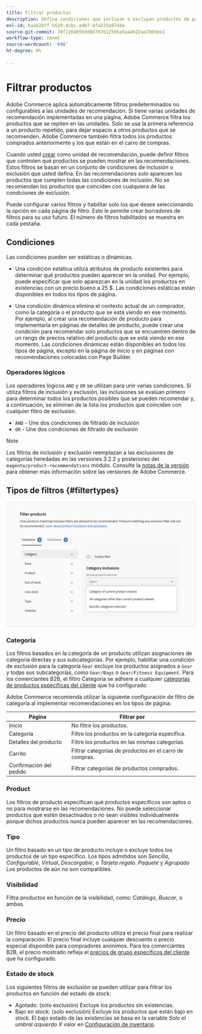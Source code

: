 ```yaml
---
title: Filtrar productos
description: Defina condiciones que incluyan o excluyan productos de para que se utilicen como recomendaciones.
exl-id: baab28ff-b529-4cbc-adb7-4fa225e87d4a
source-git-commit: 78f226465b9d84707612596a5aa4622aa7869ee1
workflow-type: tm+mt
source-wordcount: '698'
ht-degree: 0%

---
```


# Filtrar productos

Adobe Commerce aplica automáticamente filtros predeterminados no configurables a las unidades de recomendación. Si tiene varias unidades de recomendación implementadas en una página, Adobe Commerce filtra los productos que se repiten en las unidades. Solo se usa la primera referencia a un producto repetido, para dejar espacio a otros productos que se recomienden. Adobe Commerce también filtra todos los productos comprados anteriormente y los que están en el carro de compras.

Cuando usted [crear](create.md) como unidad de recomendación, puede definir filtros que controlen qué productos se pueden mostrar en las recomendaciones. Estos filtros se basan en un conjunto de condiciones de inclusión o exclusión que usted defina. En las recomendaciones solo aparecen los productos que cumplen todas las condiciones de inclusión. No se recomiendan los productos que coinciden con cualquiera de las condiciones de exclusión.

Puede configurar varios filtros y habilitar solo los que desee seleccionando la opción en cada página de filtro. Esto le permite crear borradores de filtros para su uso futuro. El número de filtros habilitados se muestra en cada pestaña.

## Condiciones

Las condiciones pueden ser estáticas o dinámicas.

- Una condición estática utiliza atributos de producto existentes para determinar qué productos pueden aparecer en la unidad. Por ejemplo, puede especificar que solo aparezcan en la unidad los productos en existencias con un precio bueno a 25 $. Las condiciones estáticas están disponibles en todos los tipos de página.

- Una condición dinámica elimina el contexto actual de un comprador, como la categoría o el producto que se está viendo en ese momento. Por ejemplo, al crear una recomendación de producto para implementarla en páginas de detalles de producto, puede crear una condición para recomendar solo productos que se encuentren dentro de un rango de precios relativo del producto que se está viendo en ese momento. Las condiciones dinámicas están disponibles en todos los tipos de página, excepto en la página de inicio y en páginas con recomendaciones colocadas con Page Builder.

### Operadores lógicos

Los operadores lógicos `AND` y `OR` se utilizan para unir varias condiciones. Si utiliza filtros de inclusión y exclusión, las inclusiones se evalúan primero para determinar todos los productos posibles que se pueden recomendar y, a continuación, se eliminan de la lista los productos que coinciden con cualquier filtro de exclusión.

- `AND` - Une dos condiciones de filtrado de inclusión
- `OR` - Une dos condiciones de filtrado de exclusión

>[!NOTE]
>
> Los filtros de inclusión y exclusión reemplazan a las exclusiones de categorías heredadas en las versiones 3.2.2 y posteriores del `magento/product-recommendations` módulo. Consulte la [notas de la versión](release-notes.md) para obtener más información sobre las versiones de Adobe Commerce.

## Tipos de filtros {#filtertypes}

![Filtros](assets/rec-conditions.png)

### Categoría

Los filtros basados en la categoría de un producto utilizan asignaciones de categoría directas y sus subcategorías. Por ejemplo, habilitar una condición de exclusión para la categoría `Gear` excluye los productos asignados a `Gear` y todas sus subcategorías, como `Gear/Bags` o `Gear/Fitness Equipment`. Para los comerciantes B2B, el filtro Categoría se adhiere a cualquier [categorías de productos específicas del cliente](https://experienceleague.adobe.com/docs/commerce-admin/catalog/categories/category-permissions.html) que ha configurado.

Adobe Commerce recomienda utilizar la siguiente configuración de filtro de categoría al implementar recomendaciones en los tipos de página:

| Página | Filtrar por |
|---|---|
| Inicio | No filtre los productos. |
| Categoría | Filtre los productos en la categoría específica. |
| Detalles del producto | Filtre los productos en las mismas categorías. |
| Carrito | Filtrar categorías de productos en el carro de compras. |
| Confirmación del pedido | Filtrar categorías de productos comprados. |

### Product

Los filtros de producto especifican qué productos específicos son aptos o no para mostrarse en las recomendaciones. No puede seleccionar productos que estén desactivados o no sean visibles individualmente porque dichos productos nunca pueden aparecer en las recomendaciones.

### Tipo

Un filtro basado en un tipo de producto incluye o excluye todos los productos de un tipo específico. Los tipos admitidos son _Sencilla_, _Configurable_, _Virtual_, _Descargable_, o _Tarjeta regalo_. _Paquete_ y _Agrupado_ Los productos de aún no son compatibles.

### Visibilidad

Filtra productos en función de la visibilidad, como: _Catálogo_, _Buscar_, o ambas.

### Precio

Un filtro basado en el precio del producto utiliza el precio final para realizar la comparación. El precio final incluye cualquier descuento o precio especial disponible para compradores anónimos. Para los comerciantes B2B, el precio mostrado refleja el [precios de grupo específicos del cliente](https://experienceleague.adobe.com/docs/commerce-admin/catalog/products/pricing/pricing-advanced.html) que ha configurado.

### Estado de stock

Los siguientes filtros de exclusión se pueden utilizar para filtrar los productos en función del estado de stock:

- Agotado: (solo exclusión) Excluye los productos sin existencias.
- Bajo en stock: (solo exclusión) Excluye los productos que están bajo en stock. El bajo estado de las existencias se basa en la variable _Solo el umbral izquierdo X_ valor en [Configuración de inventario](https://experienceleague.adobe.com/docs/commerce-admin/config/catalog/inventory.html).
